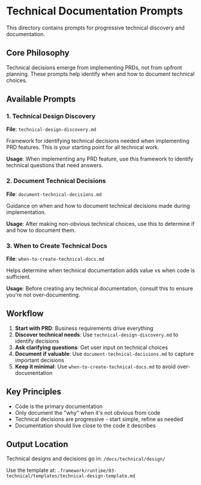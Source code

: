 # Technical Documentation Prompts

This directory contains prompts for progressive technical discovery and documentation.

## Core Philosophy

Technical decisions emerge from implementing PRDs, not from upfront planning. These prompts help identify when and how to document technical choices.

## Available Prompts

### 1. Technical Design Discovery
**File**: `technical-design-discovery.md`

Framework for identifying technical decisions needed when implementing PRD features. This is your starting point for all technical work.

**Usage**: When implementing any PRD feature, use this framework to identify technical questions that need answers.

### 2. Document Technical Decisions
**File**: `document-technical-decisions.md`

Guidance on when and how to document technical decisions made during implementation.

**Usage**: After making non-obvious technical choices, use this to determine if and how to document them.

### 3. When to Create Technical Docs
**File**: `when-to-create-technical-docs.md`

Helps determine when technical documentation adds value vs when code is sufficient.

**Usage**: Before creating any technical documentation, consult this to ensure you're not over-documenting.

## Workflow

1. **Start with PRD**: Business requirements drive everything
2. **Discover technical needs**: Use `technical-design-discovery.md` to identify decisions
3. **Ask clarifying questions**: Get user input on technical choices
4. **Document if valuable**: Use `document-technical-decisions.md` to capture important decisions
5. **Keep it minimal**: Use `when-to-create-technical-docs.md` to avoid over-documentation

## Key Principles

- Code is the primary documentation
- Only document the "why" when it's not obvious from code
- Technical decisions are progressive - start simple, refine as needed
- Documentation should live close to the code it describes

## Output Location

Technical designs and decisions go in: `/docs/technical/design/`

Use the template at: `.framework/runtime/03-technical/templates/technical-design-template.md`